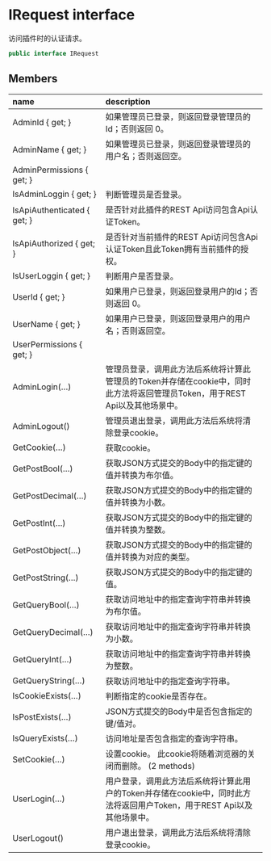 # IRequest interface

访问插件时的认证请求。

``` c#
public interface IRequest
```

## Members

| name | description |
| :----- | :----- |
|AdminId { get; }	|如果管理员已登录，则返回登录管理员的Id；否则返回 0。|
|AdminName { get; }	|如果管理员已登录，则返回登录管理员的用户名；否则返回空。|
|AdminPermissions { get; }	||
|IsAdminLoggin { get; }	|判断管理员是否登录。|
|IsApiAuthenticated { get; }	|是否针对此插件的REST Api访问包含Api认证Token。|
|IsApiAuthorized { get; }	|是否针对当前插件的REST Api访问包含Api认证Token且此Token拥有当前插件的授权。|
|IsUserLoggin { get; }	|判断用户是否登录。|
|UserId { get; }	|如果用户已登录，则返回登录用户的Id；否则返回 0。|
|UserName { get; }	|如果用户已登录，则返回登录用户的用户名；否则返回空。|
|UserPermissions { get; }	||
|AdminLogin(…)	|管理员登录，调用此方法后系统将计算此管理员的Token并存储在cookie中，同时此方法将返回管理员Token，用于REST Api以及其他场景中。|
|AdminLogout()	|管理员退出登录，调用此方法后系统将清除登录cookie。|
|GetCookie(…)	|获取cookie。|
|GetPostBool(…)	|获取JSON方式提交的Body中的指定键的值并转换为布尔值。|
|GetPostDecimal(…)	|获取JSON方式提交的Body中的指定键的值并转换为小数。|
|GetPostInt(…)	|获取JSON方式提交的Body中的指定键的值并转换为整数。|
|GetPostObject(…)	|获取JSON方式提交的Body中的指定键的值并转换为对应的类型。|
|GetPostString(…)	|获取JSON方式提交的Body中的指定键的值。|
|GetQueryBool(…)	|获取访问地址中的指定查询字符串并转换为布尔值。|
|GetQueryDecimal(…)	|获取访问地址中的指定查询字符串并转换为小数。|
|GetQueryInt(…)	|获取访问地址中的指定查询字符串并转换为整数。|
|GetQueryString(…)	|获取访问地址中的指定查询字符串。|
|IsCookieExists(…)	|判断指定的cookie是否存在。|
|IsPostExists(…)	|JSON方式提交的Body中是否包含指定的键/值对。|
|IsQueryExists(…)	|访问地址是否包含指定的查询字符串。|
|SetCookie(…)	|设置cookie。 此cookie将随着浏览器的关闭而删除。 (2 methods)|
|UserLogin(…)	|用户登录，调用此方法后系统将计算此用户的Token并存储在cookie中，同时此方法将返回用户Token，用于REST Api以及其他场景中。|
|UserLogout()	|用户退出登录，调用此方法后系统将清除登录cookie。|

